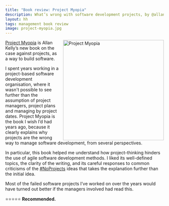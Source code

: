 ```yaml
---
title: "Book review: Project Myopia"
description: What’s wrong with software development projects, by @allankellynet
layout: hh
tags: management book review
image: project-myopia.jpg
---
```


<a href="https://www.allankellyassociates.co.uk/articles/continuous-digital/"><img src="project-myopia.jpg" alt="Project Myopia" style="width:320px;float:right;margin-left:1em"></a>

[Project Myopia](https://www.allankellyassociates.co.uk/articles/continuous-digital/) is Allan Kelly’s new book on the case against projects, as a way to build software.

I spent years working in a project-based software development organisation, where it wasn't possible to see further than the assumption of project managers, project plans and managing by project dates.
Project Myopia is the book I wish I’d had years ago, because it clearly explains why projects are the wrong way to manage software development, from several perspectives.

In particular, this book helped me understand how project-thinking hinders the use of agile software development methods.
I liked its well-defined topics, the clarity of the writing, and its careful responses to common criticisms of the [#NoProjects](https://twitter.com/hashtag/noprojects) ideas that takes the explanation further than the initial idea.

Most of the failed software projects I’ve worked on over the years would have turned out better if the managers involved had read this.

⭐️⭐️⭐️⭐️⭐️ **Recommended.**

